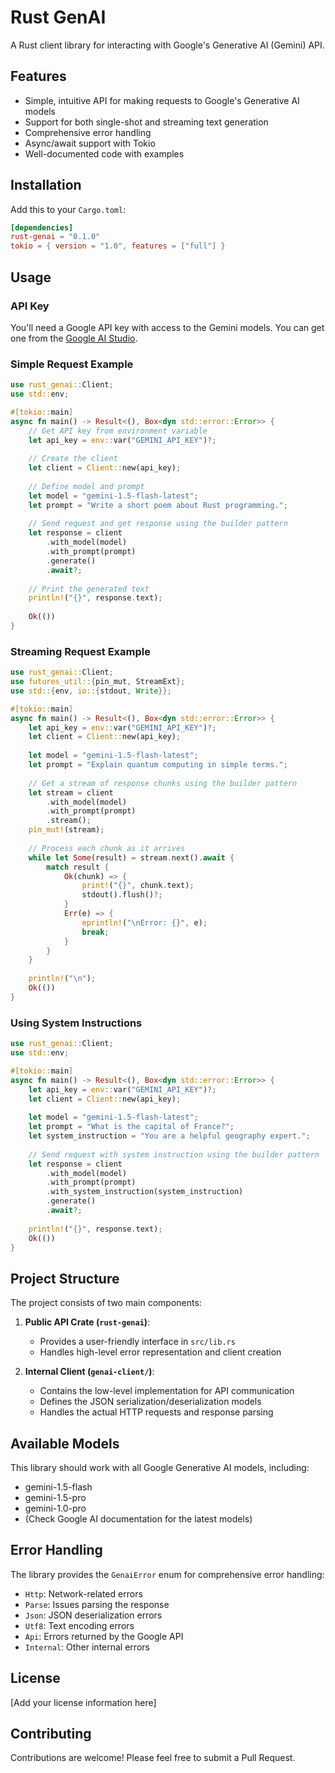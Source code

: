 # Rust GenAI

A Rust client library for interacting with Google's Generative AI (Gemini) API.

## Features

- Simple, intuitive API for making requests to Google's Generative AI models
- Support for both single-shot and streaming text generation
- Comprehensive error handling
- Async/await support with Tokio
- Well-documented code with examples

## Installation

Add this to your `Cargo.toml`:

```toml
[dependencies]
rust-genai = "0.1.0"
tokio = { version = "1.0", features = ["full"] }
```

## Usage

### API Key

You'll need a Google API key with access to the Gemini models. You can get one from the [Google AI Studio](https://makersuite.google.com/).

### Simple Request Example

```rust
use rust_genai::Client;
use std::env;

#[tokio::main]
async fn main() -> Result<(), Box<dyn std::error::Error>> {
    // Get API key from environment variable
    let api_key = env::var("GEMINI_API_KEY")?;
    
    // Create the client
    let client = Client::new(api_key);
    
    // Define model and prompt
    let model = "gemini-1.5-flash-latest";
    let prompt = "Write a short poem about Rust programming.";
    
    // Send request and get response using the builder pattern
    let response = client
        .with_model(model)
        .with_prompt(prompt)
        .generate()
        .await?;
    
    // Print the generated text
    println!("{}", response.text);
    
    Ok(())
}
```

### Streaming Request Example

```rust
use rust_genai::Client;
use futures_util::{pin_mut, StreamExt};
use std::{env, io::{stdout, Write}};

#[tokio::main]
async fn main() -> Result<(), Box<dyn std::error::Error>> {
    let api_key = env::var("GEMINI_API_KEY")?;
    let client = Client::new(api_key);
    
    let model = "gemini-1.5-flash-latest";
    let prompt = "Explain quantum computing in simple terms.";
    
    // Get a stream of response chunks using the builder pattern
    let stream = client
        .with_model(model)
        .with_prompt(prompt)
        .stream();
    pin_mut!(stream);
    
    // Process each chunk as it arrives
    while let Some(result) = stream.next().await {
        match result {
            Ok(chunk) => {
                print!("{}", chunk.text);
                stdout().flush()?;
            }
            Err(e) => {
                eprintln!("\nError: {}", e);
                break;
            }
        }
    }
    
    println!("\n");
    Ok(())
}
```

### Using System Instructions

```rust
use rust_genai::Client;
use std::env;

#[tokio::main]
async fn main() -> Result<(), Box<dyn std::error::Error>> {
    let api_key = env::var("GEMINI_API_KEY")?;
    let client = Client::new(api_key);
    
    let model = "gemini-1.5-flash-latest";
    let prompt = "What is the capital of France?";
    let system_instruction = "You are a helpful geography expert.";
    
    // Send request with system instruction using the builder pattern
    let response = client
        .with_model(model)
        .with_prompt(prompt)
        .with_system_instruction(system_instruction)
        .generate()
        .await?;
    
    println!("{}", response.text);
    Ok(())
}
```

## Project Structure

The project consists of two main components:

1. **Public API Crate (`rust-genai`)**: 
   - Provides a user-friendly interface in `src/lib.rs`
   - Handles high-level error representation and client creation

2. **Internal Client (`genai-client/`)**: 
   - Contains the low-level implementation for API communication
   - Defines the JSON serialization/deserialization models
   - Handles the actual HTTP requests and response parsing

## Available Models

This library should work with all Google Generative AI models, including:

- gemini-1.5-flash
- gemini-1.5-pro
- gemini-1.0-pro
- (Check Google AI documentation for the latest models)

## Error Handling

The library provides the `GenaiError` enum for comprehensive error handling:

- `Http`: Network-related errors
- `Parse`: Issues parsing the response
- `Json`: JSON deserialization errors
- `Utf8`: Text encoding errors
- `Api`: Errors returned by the Google API
- `Internal`: Other internal errors

## License

[Add your license information here]

## Contributing

Contributions are welcome! Please feel free to submit a Pull Request. 